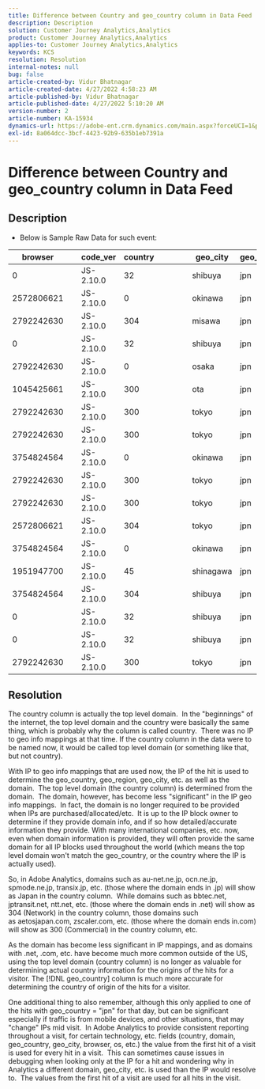 ```yaml
---
title: Difference between Country and geo_country column in Data Feed
description: Description
solution: Customer Journey Analytics,Analytics
product: Customer Journey Analytics,Analytics
applies-to: Customer Journey Analytics,Analytics
keywords: KCS
resolution: Resolution
internal-notes: null
bug: false
article-created-by: Vidur Bhatnagar
article-created-date: 4/27/2022 4:58:23 AM
article-published-by: Vidur Bhatnagar
article-published-date: 4/27/2022 5:10:20 AM
version-number: 2
article-number: KA-15934
dynamics-url: https://adobe-ent.crm.dynamics.com/main.aspx?forceUCI=1&pagetype=entityrecord&etn=knowledgearticle&id=d82587a9-e6c5-ec11-a7b6-0022480a10ee
exl-id: 8a064dcc-3bcf-4423-92b9-635b1eb7391a
---
```

# Difference between Country and geo_country column in Data Feed

## Description


- Below is Sample Raw Data for such event:



| browser |   | code_ver | country |   |   |   | geo_city | geo_country |   |   |   |   |
| --- | --- | --- | --- | --- | --- | --- | --- | --- | --- | --- | --- | --- |
| 0 |   | JS-2.10.0 | 32 |   |   |   | shibuya | jpn |   |   |   |   |
| 2572806621 |   | JS-2.10.0 | 0 |   |   |   | okinawa | jpn |   |   |   |   |
| 2792242630 |   | JS-2.10.0 | 304 |   |   |   | misawa | jpn |   |   |   |   |
| 0 |   | JS-2.10.0 | 32 |   |   |   | shibuya | jpn |   |   |   |   |
| 2792242630 |   | JS-2.10.0 | 0 |   |   |   | osaka | jpn |   |   |   |   |
| 1045425661 |   | JS-2.10.0 | 300 |   |   |   | ota | jpn |   |   |   |   |
| 2792242630 |   | JS-2.10.0 | 300 |   |   |   | tokyo | jpn |   |   |   |   |
| 2792242630 |   | JS-2.10.0 | 300 |   |   |   | tokyo | jpn |   |   |   |   |
| 3754824564 |   | JS-2.10.0 | 0 |   |   |   | okinawa | jpn |   |   |   |   |
| 2792242630 |   | JS-2.10.0 | 300 |   |   |   | tokyo | jpn |   |   |   |   |
| 2792242630 |   | JS-2.10.0 | 300 |   |   |   | tokyo | jpn |   |   |   |   |
| 2572806621 |   | JS-2.10.0 | 304 |   |   |   | tokyo | jpn |   |   |   |   |
| 3754824564 |   | JS-2.10.0 | 0 |   |   |   | okinawa | jpn |   |   |   |   |
| 1951947700 |   | JS-2.10.0 | 45 |   |   |   | shinagawa | jpn |   |   |   |   |
| 3754824564 |   | JS-2.10.0 | 304 |   |   |   | shibuya | jpn |   |   |   |   |
| 0 |   | JS-2.10.0 | 32 |   |   |   | shibuya | jpn |   |   |   |   |
| 0 |   | JS-2.10.0 | 32 |   |   |   | shibuya | jpn |   |   |   |   |
| 2792242630 |   | JS-2.10.0 | 300 |   |   |   | tokyo | jpn |   |   |   |   |





## Resolution


The country column is actually the top level domain.  In the "beginnings" of the internet, the top level domain and the country were basically the same thing, which is probably why the column is called country.  There was no IP to geo info mappings at that time. If the country column in the data were to be named now, it would be called top level domain (or something like that, but not country).

With IP to geo info mappings that are used now, the IP of the hit is used to determine the geo_country, geo_region, geo_city, etc. as well as the domain.  The top level domain (the country column) is determined from the domain.  The domain, however, has become less "significant" in the IP geo info mappings.  In fact, the domain is no longer required to be provided when IPs are purchased/allocated/etc.  It is up to the IP block owner to determine if they provide domain info, and if so how detailed/accurate information they provide. With many international companies, etc. now, even when domain information is provided, they will often provide the same domain for all IP blocks used throughout the world (which means the top level domain won't match the geo_country, or the country where the IP is actually used).

So, in Adobe Analytics, domains such as au-net.ne.jp, ocn.ne.jp, spmode.ne.jp, transix.jp, etc. (those where the domain ends in .jp) will show as Japan in the country column.  While domains such as bbtec.net, jptransit.net, ntt.net, etc. (those where the domain ends in .net) will show as 304 (Network) in the country column, those domains such as aetosjapan.com, zscaler.com, etc. (those where the domain ends in.com) will show as 300 (Commercial) in the country column, etc.

As the domain has become less significant in IP mappings, and as domains with .net, .com, etc. have become much more common outside of the US, using the top level domain (country column) is no longer as valuable for determining actual country information for the origins of the hits for a visitor. The [!DNL geo_country] column is much more accurate for determining the country of origin of the hits for a visitor.

One additional thing to also remember, although this only applied to one of the hits with geo_country = "jpn" for that day, but can be significant especially if traffic is from mobile devices, and other situations, that may "change" IPs mid visit.  In Adobe Analytics to provide consistent reporting throughout a visit, for certain technology, etc. fields (country, domain, geo_country, geo_city, browser, os, etc.) the value from the first hit of a visit is used for every hit in a visit.  This can sometimes cause issues in debugging when looking only at the IP for a hit and wondering why in Analytics a different domain, geo_city, etc. is used than the IP would resolve to.  The values from the first hit of a visit are used for all hits in the visit.
